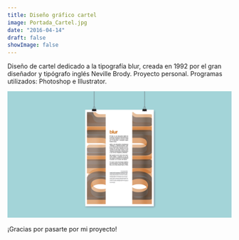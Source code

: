 ```yaml
---
title: Diseño gráfico cartel
image: Portada_Cartel.jpg
date: "2016-04-14"
draft: false
showImage: false
---
```


Diseño de cartel dedicado a la tipografía blur, creada en 1992 por el gran diseñador y tipógrafo inglés Neville Brody. Proyecto personal. Programas utilizados: Photoshop e Illustrator.




![Cartel](/images/Portada_Cartel2.jpg "Cartel Blur")



¡Gracias por pasarte por mi proyecto!
